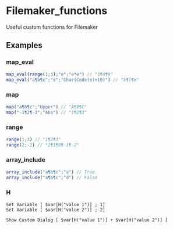 # Filemaker_functions
Useful custom functions for Filemaker

## Examples

### map_eval  
```javascript
map_eval(range(1;3);"e";"e*e") // "1¶4¶9"
map_eval("a¶b¶c";"e";"Char(Code(e)+10)") // "k¶l¶m"
```

### map
```javascript
map("a¶b¶c";"Upper") // "A¶B¶C"
map("-1¶2¶-3";"Abs") // "1¶2¶3"
```

### range
```javascript
range(1;3) // "1¶2¶3"
range(2;-2) // "2¶1¶0¶-1¶-2"
```

### array_include
```javascript
array_include("a¶b¶c";"a") // True
array_include("a¶b¶c";"d") // False
```

### H
```
Set Variable [ $var[H("value 1")] ; 1]
Set Variable [ $var[H("value 2")] ; 2]

Show Custom Dialog [ $var[H("value 1")] + $var[H("value 2")] ]
```
